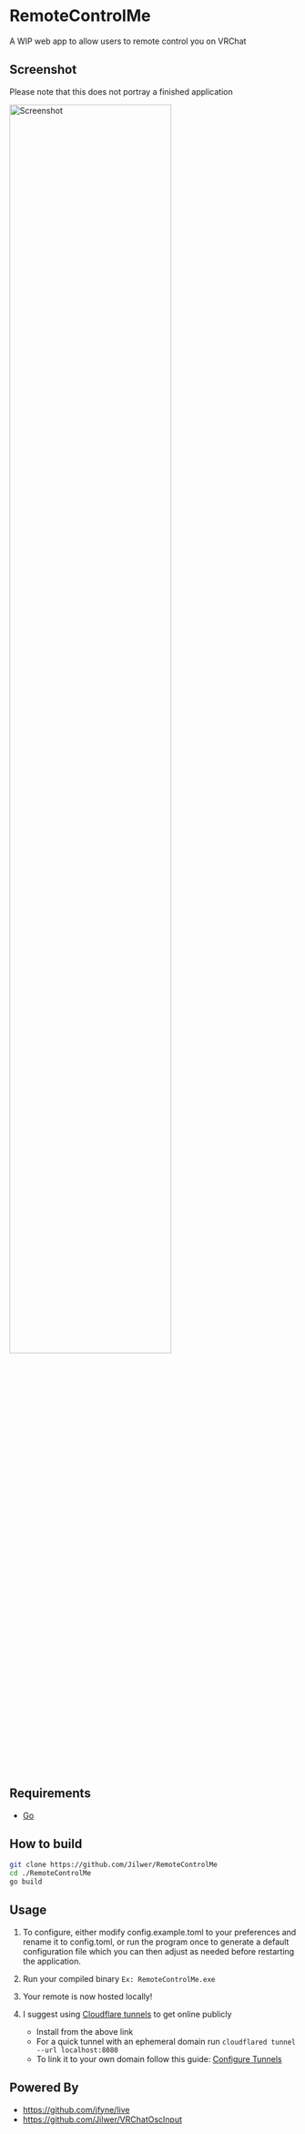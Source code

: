# RemoteControlMe
A WIP web app to allow users to remote control you on VRChat

## Screenshot
Please note that this does not portray a finished application

<img src="https://github.com/user-attachments/assets/252b6a84-a03a-4c73-a5f3-b8c4c690ec91" width="75%" alt="Screenshot">

## Requirements
- [Go](https://go.dev/doc/install)

## How to build
```bash 
git clone https://github.com/Jilwer/RemoteControlMe
cd ./RemoteControlMe
go build
```


## Usage
1. To configure, either modify config.example.toml to your preferences and rename it to config.toml, or run the program once to generate a default configuration file which you can then adjust as needed before restarting the application.
2. Run your compiled binary `Ex: RemoteControlMe.exe`
3. Your remote is now hosted locally!

4. I suggest using [Cloudflare tunnels](https://developers.cloudflare.com/cloudflare-one/connections/connect-networks/downloads/) to get online publicly
   - Install from the above link
   - For a quick tunnel with an ephemeral domain run `cloudflared tunnel --url localhost:8080`
   - To link it to your own domain follow this guide: [Configure Tunnels](https://developers.cloudflare.com/cloudflare-one/connections/connect-networks/configure-tunnels/remote-management/)


## Powered By
- https://github.com/jfyne/live
- https://github.com/Jilwer/VRChatOscInput
